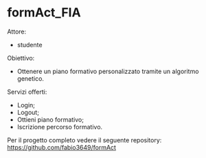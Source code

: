 # formAct_FIA

Attore:
- studente

Obiettivo:
- Ottenere un piano formativo personalizzato tramite un algoritmo genetico.

Servizi offerti:
- Login;
- Logout;
- Ottieni piano formativo;
- Iscrizione percorso formativo.

Per il progetto completo vedere il seguente repository:
https://github.com/fabio3649/formAct 